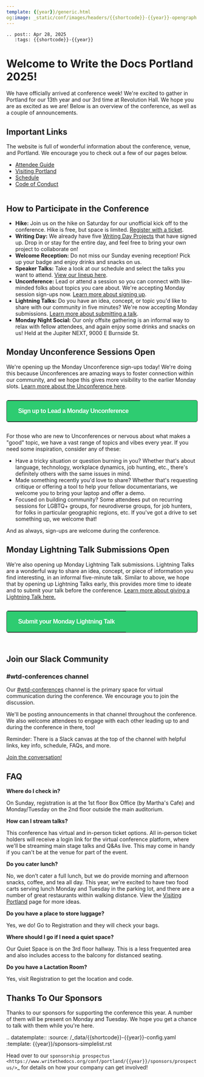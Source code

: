 ```yaml
---
template: {{year}}/generic.html
og:image: _static/conf/images/headers/{{shortcode}}-{{year}}-opengraph.jpg
---
```


```{eval-rst}
.. post:: Apr 28, 2025
   :tags: {{shortcode}}-{{year}}
```

# Welcome to Write the Docs Portland 2025!

We have officially arrived at conference week! We're excited to gather in Portland for our 13th year and our 3rd time at Revolution Hall. We hope you are as excited as we are! Below is an overview of the conference, as well as a couple of announcements.

## Important Links

The website is full of wonderful information about the conference, venue, and Portland. We encourage you to check out a few of our pages below.

- [Attendee Guide](https://www.writethedocs.org/conf/portland/2025/attendee-guide/)
- [Visiting Portland](https://www.writethedocs.org/conf/portland/2025/visiting/)
- [Schedule](https://www.writethedocs.org/conf/portland/2025/schedule/)
- [Code of Conduct](https://www.writethedocs.org/conf/portland/2025/code-of-conduct/)

```{figure} /_static/conf/images/pics/portland-unconference.jpg
```

## How to Participate in the Conference

- **Hike:** Join us on the hike on Saturday for our unofficial kick off to the conference. Hike is free, but space is limited. [Register with a ticket](https://ti.to/writethedocs/write-the-docs-portland-2025).
- **Writing Day:** We already have five [Writing Day Projects](https://www.writethedocs.org/conf/portland/2025/writing-day/#project-list) that have signed up. Drop in or stay for the entire day, and feel free to bring your own project to collaborate on!
- **Welcome Reception:** Do not miss our Sunday evening reception! Pick up your badge and enjoy drinks and snacks on us.
- **Speaker Talks:** Take a look at our schedule and select the talks you want to attend. [View our lineup here](https://www.writethedocs.org/conf/portland/2025/schedule/#monday-may-5). 
- **Unconference:** Lead or attend a session so you can connect with like-minded folks about topics you care about. We're accepting Monday session sign-ups now. [Learn more about signing up](#monday-unconference-sessions-open).
- **Lightning Talks:** Do you have an idea, concept, or topic you'd like to share with our community in five minutes? We're now accepting Monday submissions. [Learn more about submitting a talk](#monday-lightning-talk-submissions-open).
- **Monday Night Social:** Our only offsite gathering is an informal way to relax with fellow attendees, and again enjoy some drinks and snacks on us! Held at the Jupiter NEXT, 9000 E Burnside St.

## Monday Unconference Sessions Open

We're opening up the Monday Unconference sign-ups today! We're doing this because Unconferences are amazing ways to foster connection within our community, and we hope this gives more visibility to the earlier Monday slots. [Learn more about the Unconference here](https://www.writethedocs.org/conf/portland/2025/unconference/).

<p style="margin: 2em 0;">
<table border="0" cellpadding="0" cellspacing="0" style="background-color:#2ECC71; border:1px solid #4a4a4a; border-radius:5px;">
<tr>
  <td align="center" valign="middle" style="color:#FFFFFF; font-family:Helvetica, Arial, sans-serif; font-size:16px; font-weight:bold; letter-spacing:-.5px; line-height:150%; padding-top:15px; padding-right:30px; padding-bottom:15px; padding-left:30px;">
     <a href="https://docs.google.com/spreadsheets/d/1Yyo2V5Xzwz7KhF4xkEmGNFNHld7TEUG7VfitMzM_Ohc/edit?usp=sharing" target="_blank" style="color:#FFFFFF; text-decoration:none; border-bottom: none;">Sign up to Lead a Monday Unconference</a>
  </td>
</tr>
</table>
</p>

For those who are new to Unconferences or nervous about what makes a "good" topic, we have a vast range of topics and vibes every year. If you need some inspiration, consider any of these:

- Have a tricky situation or question burning in you? Whether that's about language, technology, workplace dynamics, job hunting, etc., there's definitely others with the same issues in mind.
- Made something recently you'd love to share? Whether that's requesting critique or offering a tool to help your fellow documentarians, we welcome you to bring your laptop and offer a demo.
- Focused on building community? Some attendees put on recurring  sessions for LGBTQ+ groups, for neurodiverse groups, for job hunters, for folks in particular geographic regions, etc. If you've got a drive to set something up, we welcome that! 

And as always, sign-ups are welcome during the conference. 

## Monday Lightning Talk Submissions Open

We're also opening up Monday Lightning Talk submissions. Lightning Talks are a wonderful way to share an idea, concept, or piece of information you find interesting, in an informal five-minute talk. Similar to above, we hope that by opening up Lightning Talks early, this provides more time to ideate and to submit your talk before the conference. [Learn more about giving a Lightning Talk here.](https://www.writethedocs.org/conf/portland/2025/lightning-talks/)

<p style="margin: 2em 0;">
<table border="0" cellpadding="0" cellspacing="0" style="background-color:#2ECC71; border:1px solid #4a4a4a; border-radius:5px;">
<tr>
  <td align="center" valign="middle" style="color:#FFFFFF; font-family:Helvetica, Arial, sans-serif; font-size:16px; font-weight:bold; letter-spacing:-.5px; line-height:150%; padding-top:15px; padding-right:30px; padding-bottom:15px; padding-left:30px;">
     <a href="https://docs.google.com/forms/d/e/1FAIpQLSc9Op0AImTVbHoX4yi_AViNpCvE_Id-E_Q2-y3THQ7NxXW5MA/viewform?usp=sharing" target="_blank" style="color:#FFFFFF; text-decoration:none; border-bottom: none;">Submit your Monday Lightning Talk</a>
  </td>
</tr>
</table>
</p>

```{figure} /_static/conf/images/headers/portland-2024-all-speakers.jpg
```

## Join our Slack Community

### #wtd-conferences channel
Our [#wtd-conferences](https://writethedocs.slack.com/archives/C1AKFQATH) channel is the primary space for virtual communication during the conference. We encourage you to join the discussion.

We'll be posting announcements in that channel throughout the conference. We also welcome attendees to engage with each other leading up to and during the conference in there, too!

Reminder: There is a Slack canvas at the top of the channel with helpful links, key info, schedule, FAQs, and more.

[Join the conversation!](https://docs.google.com/forms/d/e/1FAIpQLSdq4DWRphVt1qVqH8NsjNnS0Szu_NljjZRUvyYqR7mdc00zKQ/viewform) 


## FAQ

**Where do I check in?**

On Sunday, registration is at the 1st floor Box Office (by Martha's Cafe) and Monday/Tuesday on the 2nd floor outside the main auditorium.

**How can I stream talks?**

This conference has virtual and in-person ticket options. All in-person ticket holders will receive a login link for the virtual conference platform, where we'll be streaming main stage talks and Q&As live. This may come in handy if you can't be at the venue for part of the event.

**Do you cater lunch?**

No, we don’t cater a full lunch, but we do provide morning and afternoon snacks, coffee, and tea all day. This year, we're excited to have two food carts serving lunch Monday and Tuesday in the parking lot, and there are a number of great restaurants within walking distance. View the [Visiting Portland](https://www.writethedocs.org/conf/portland/2025/visiting/) page for more ideas.

**Do you have a place to store luggage?**

Yes, we do! Go to Registration and they will check your bags.

**Where should I go if I need a quiet space?**

Our Quiet Space is on the 3rd floor hallway. This is a less frequented area and also includes access to the balcony for distanced seating.

**Do you have a Lactation Room?**

Yes, visit Registration to get the location and code.

Thanks To Our Sponsors
----------------------

Thanks to our sponsors for supporting the conference this year. A number of them will be present on Monday and Tuesday. We hope you get a chance to talk with them while you're here.

.. datatemplate::
   :source: /_data/{{shortcode}}-{{year}}-config.yaml
   :template: {{year}}/sponsors-simplelist.rst

Head over to our `sponsorship prospectus <https://www.writethedocs.org/conf/portland/{{year}}/sponsors/prospectus/>`_ for details on how your company can get involved!
